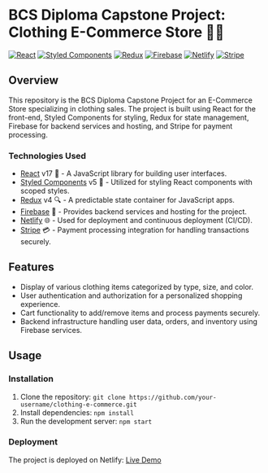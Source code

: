 # BCS Diploma Capstone Project: Clothing E-Commerce Store 👕🛒

[![React](https://img.shields.io/badge/React-v17-blue?style=flat-square&logo=react&logoColor=white)](https://reactjs.org/)
[![Styled Components](https://img.shields.io/badge/Styled_Components-v5-blue?style=flat-square&logo=styled-components&logoColor=white)](https://styled-components.com/)
[![Redux](https://img.shields.io/badge/Redux-v4-blue?style=flat-square&logo=redux&logoColor=white)](https://redux.js.org/)
[![Firebase](https://img.shields.io/badge/Firebase-Latest-blue?style=flat-square&logo=firebase&logoColor=white)](https://firebase.google.com/)
[![Netlify](https://img.shields.io/badge/Netlify-Latest-blue?style=flat-square&logo=netlify&logoColor=white)](https://www.netlify.com/)
[![Stripe](https://img.shields.io/badge/Stripe-Latest-blue?style=flat-square&logo=stripe&logoColor=white)](https://stripe.com/)

## Overview

This repository is the BCS Diploma Capstone Project for an E-Commerce Store specializing in clothing sales. The project is built using React for the front-end, Styled Components for styling, Redux for state management, Firebase for backend services and hosting, and Stripe for payment processing.

### Technologies Used

- [React](https://reactjs.org/) v17 🌟 - A JavaScript library for building user interfaces.
- [Styled Components](https://styled-components.com/) v5 💅 - Utilized for styling React components with scoped styles.
- [Redux](https://redux.js.org/) v4 🔍 - A predictable state container for JavaScript apps.
- [Firebase](https://firebase.google.com/) 🚀 - Provides backend services and hosting for the project.
- [Netlify](https://www.netlify.com/) 🌐 - Used for deployment and continuous deployment (CI/CD).
- [Stripe](https://stripe.com/) 💳 - Payment processing integration for handling transactions securely.

## Features

- Display of various clothing items categorized by type, size, and color.
- User authentication and authorization for a personalized shopping experience.
- Cart functionality to add/remove items and process payments securely.
- Backend infrastructure handling user data, orders, and inventory using Firebase services.

## Usage

### Installation

1. Clone the repository: `git clone https://github.com/your-username/clothing-e-commerce.git`
2. Install dependencies: `npm install`
3. Run the development server: `npm start`

### Deployment

The project is deployed on Netlify: [Live Demo](https://incomparable-dieffenbachia-18c4c9.netlify.app/)
